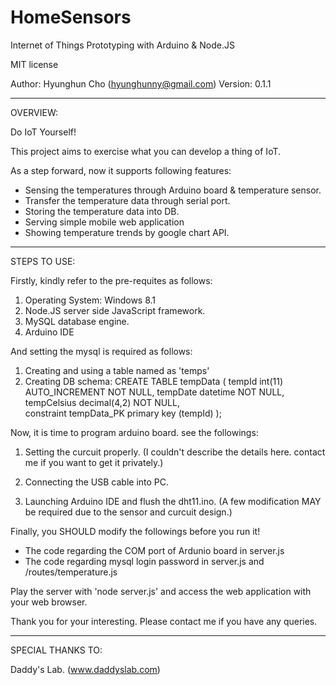 HomeSensors
===========

Internet of Things Prototyping with Arduino & Node.JS

MIT license

Author: Hyunghun Cho (hyunghunny@gmail.com)
Version: 0.1.1

-------------------------------------------
OVERVIEW:

Do IoT Yourself!

This project aims to exercise what you can develop a thing of IoT.

As a step forward, now it supports following features:
  - Sensing the temperatures through Arduino board & temperature sensor.
  - Transfer the temperature data through serial port.
  - Storing the temperature data into DB.
  - Serving simple mobile web application
  - Showing temperature trends by google chart API.


---------------------------------------------
STEPS TO USE:

Firstly, kindly refer to the pre-requites as follows:

  1) Operating System: Windows 8.1
  2) Node.JS server side JavaScript framework.
  3) MySQL database engine.
  4) Arduino IDE

And setting the mysql is required as follows:

  1) Creating and using a table named as 'temps'
  2) Creating DB schema:
      CREATE TABLE tempData ( 
      tempId int(11) AUTO_INCREMENT NOT NULL, 
      tempDate datetime NOT NULL, 
      tempCelsius decimal(4,2) NOT NULL,  
      constraint tempData_PK primary key (tempId)
    ); 

Now, it is time to program arduino board. see the followings:
  
  1) Setting the curcuit properly. 
    (I couldn't describe the details here. contact me if you want to get it privately.)
    
  2) Connecting the USB cable into PC.
  
  3) Launching Arduino IDE and flush the dht11.ino. 
      (A few modification MAY be required due to the sensor and curcuit design.)

Finally, you SHOULD modify the followings before you run it!

  - The code regarding the COM port of Ardunio board in server.js
  - The code regarding mysql login password in server.js and /routes/temperature.js
  
Play the server with 'node server.js' and access the web application with your web browser.

Thank you for your interesting.
Please contact me if you have any queries. 

-------------------------------------------
SPECIAL THANKS TO:

Daddy's Lab. (www.daddyslab.com)
